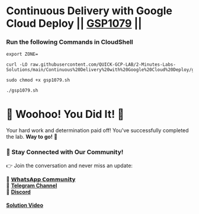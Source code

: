 # Continuous Delivery with Google Cloud Deploy || [GSP1079](https://www.cloudskillsboost.google/focuses/52828?parent=catalog) ||

### Run the following Commands in CloudShell

```
export ZONE=
```
```
curl -LO raw.githubusercontent.com/QUICK-GCP-LAB/2-Minutes-Labs-Solutions/main/Continuous%20Delivery%20with%20Google%20Cloud%20Deploy/gsp1079.sh

sudo chmod +x gsp1079.sh

./gsp1079.sh
```

# 🎉 Woohoo! You Did It! 🎉

Your hard work and determination paid off!
You've successfully completed the lab. **Way to go!** 🚀

### 💬 Stay Connected with Our Community!

👉 Join the conversation and never miss an update:

💚 [**𝗪𝗵𝗮𝘁𝘀𝗔𝗽𝗽 𝗖𝗼𝗺𝗺𝘂𝗻𝗶𝘁𝘆**](https://chat.whatsapp.com/FYKYrKwcwYDE2Xl08SEi7D) <br>
📢 [**Telegram Channel**](https://t.me/+e1HQkO3ao2FmMGQ1) <br>
👥 [**Discord**](https://discord.gg/VzBN22adUC)

#### [Solution Video](https://www.youtube.com/@officialSheBright)
